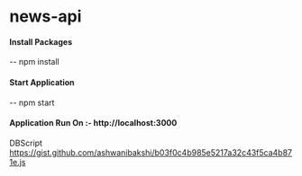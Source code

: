 # news-api


#### Install Packages
-- npm install

#### Start Application
-- npm start

#### Application Run On :- http://localhost:3000 


DBScript 
https://gist.github.com/ashwanibakshi/b03f0c4b985e5217a32c43f5ca4b871e.js


